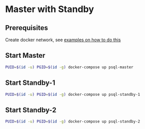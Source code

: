 # Master with Standby

## Prerequisites

Create docker network, see [examples on how to do this](..)

## Start Master

```bash
PUID=$(id -u) PGID=$(id -g) docker-compose up psql-master
```

## Start Standby-1

```bash
PUID=$(id -u) PGID=$(id -g) docker-compose up psql-standby-1
```

## Start Standby-2

```bash
PUID=$(id -u) PGID=$(id -g) docker-compose up psql-standby-2
```
